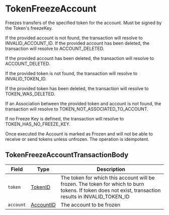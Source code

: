 # TokenFreezeAccount

Freezes transfers of the specified token for the account. Must be signed by the Token's freezeKey.

If the provided account is not found, the transaction will resolve to INVALID\_ACCOUNT\_ID. If the provided account has been deleted, the transaction will resolve to ACCOUNT\_DELETED.

If the provided account has been deleted, the transaction will resolve to ACCOUNT\_DELETED.

If the provided token is not found, the transaction will resolve to INVALID\_TOKEN\_ID.

If the provided token has been deleted, the transaction will resolve to TOKEN\_WAS\_DELETED.

If an Association between the provided token and account is not found, the transaction will resolve to TOKEN\_NOT\_ASSOCIATED\_TO\_ACCOUNT.

If no Freeze Key is defined, the transaction will resolve to TOKEN\_HAS\_NO\_FREEZE\_KEY.

Once executed the Account is marked as Frozen and will not be able to receive or send tokens unless unfrozen. The operation is idempotent.

## TokenFreezeAccountTransactionBody

| Field     | Type                                     | Description                                                                                                                                                 |
| --------- | ---------------------------------------- | ----------------------------------------------------------------------------------------------------------------------------------------------------------- |
| `token`   | [TokenID](../basic-types/tokenid.md)     | The token for which this account will be frozen. The token for which to burn tokens. If token does not exist, transaction results in INVALID\_TOKEN\_ID |
| `account` | [AccountID](../basic-types/accountid.md) | The account to be frozen                                                                                                                                    |
